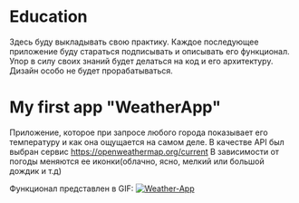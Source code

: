 # Education
Здесь буду выкладывать свою практику.
Каждое последующее приложение буду стараться подписывать и описывать его функционал.
Упор в силу своих знаний будет делаться на код и его архитектуру. Дизайн особо не будет прорабатываться.

# My first app "WeatherApp"
Приложение, которое при запросе любого города показывает его температуру и как она ощущается на самом деле.
В качестве API был выбран сервис https://openweathermap.org/current
В зависимости от погоды меняются ее иконки(облачно, ясно, мелкий или большой дождик и т.д)

Функционал представлен в GIF:
<a href="https://ibb.co/7btGy5M"><img src="https://i.ibb.co/DLf7Kyc/Weather-App.gif" alt="Weather-App" border="0"></a>


